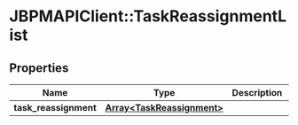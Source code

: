 # JBPMAPIClient::TaskReassignmentList

## Properties
Name | Type | Description | Notes
------------ | ------------- | ------------- | -------------
**task_reassignment** | [**Array&lt;TaskReassignment&gt;**](TaskReassignment.md) |  | [optional] 


